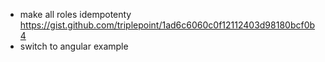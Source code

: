 - make all roles idempotenty https://gist.github.com/triplepoint/1ad6c6060c0f12112403d98180bcf0b4
- switch to angular example
